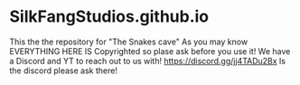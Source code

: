 # SilkFangStudios.github.io

This the the repository for "The Snakes cave"
As you may know EVERYTHING HERE IS Copyrighted so plase ask before you use it!
We have a Discord and YT to reach out to us with!
https://discord.gg/jj4TADu2Bx Is the discord please ask there!
